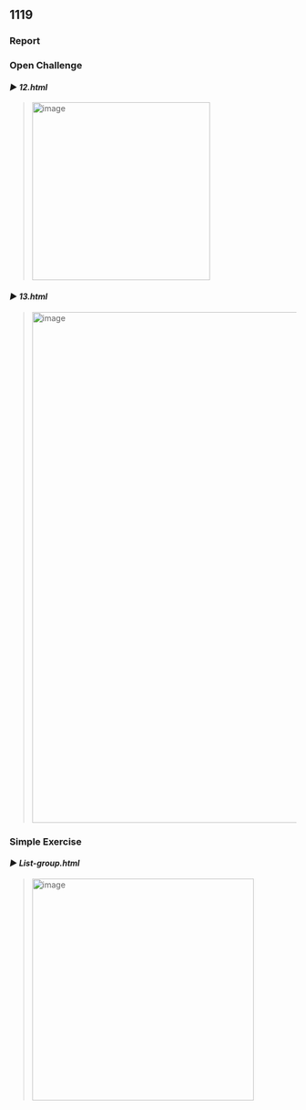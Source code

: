 ## 1119
### Report
### Open Challenge
#### *▶ 12.html* 
> <img width="312" alt="image" src="https://github.com/user-attachments/assets/dfa98ac6-4c89-417c-8ec8-f82f44afc5e0">

#### *▶ 13.html* 
> <img width="896" alt="image" src="https://github.com/user-attachments/assets/af18c872-6e2d-43d6-b7db-6a00af8ff794">

### Simple Exercise
#### *▶ List-group.html* 
> <img width="389" alt="image" src="https://github.com/user-attachments/assets/1b0a703d-fa83-4094-862a-9cb7f2895bbf">

